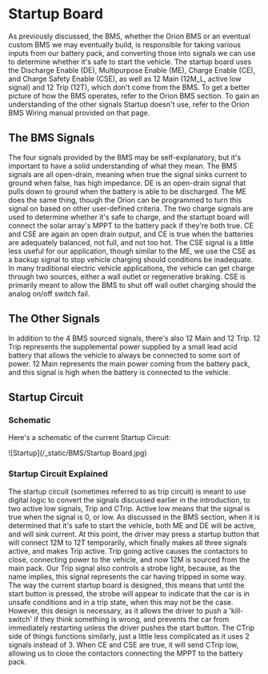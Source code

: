# Startup Board
As previously discussed, the BMS, whether the Orion BMS or an eventual custom BMS we may eventually build, is responsible for taking various inputs from our battery pack, and converting those into signals we can use to determine whether it's safe to start the vehicle. The startup board uses the Discharge Enable (DE), Multipurpose Enable (ME), Charge Enable (CE), and Charge Safety Enable (CSE), as well as 12 Main (12M_L, active low signal) and 12 Trip (12T), which don't come from the BMS. To get a better picture of how the BMS operates, refer to the Orion BMS section. To gain an understanding of the other signals Startup doesn't use, refer to the Orion BMS Wiring manual provided on that page.
## The BMS Signals
The four signals provided by the BMS may be self-explanatory, but it's important to have a solid understanding of what they mean. The BMS signals are all open-drain, meaning when true the signal sinks current to ground when false, has high impedance. DE is an open-drain signal that pulls down to ground when the battery is able to be discharged. The ME does the same thing, though the Orion can be programmed to turn this signal on based on other user-defined criteria. The two charge signals are used to determine whether it's safe to charge, and the startupt board will connect the solar array's MPPT to the battery pack if they're both true. CE and CSE are again an open drain output, and CE is true when the batteries are adequately balanced, not full, and not too hot. The CSE signal is a little less useful for our application, though similar to the ME, we use the CSE as a backup signal to stop vehicle charging should conditions be inadequate. In many traditional electric vehicle applications, the vehicle can get charge through two sources, either a wall outlet or regenerative braking. CSE is primarily meant to allow the BMS to shut off wall outlet charging should the analog on/off switch fail.
## The Other Signals
In addition to the 4 BMS sourced signals, there's also 12 Main and 12 Trip. 12 Trip represents the supplemental power supplied by a small lead acid battery that allows the vehicle to always be connected to some sort of power. 12 Main represents the main power coming from the battery pack, and this signal is high when the battery is connected to the vehicle. 
## Startup Circuit
### Schematic
Here's a schematic of the current Startup Circuit:

![Startup](/_static/BMS/Startup Board.jpg)

### Startup Circuit Explained
The startup circuit (sometimes referred to as trip circuit) is meant to use digital logic to convert the signals discussed earlier in the introduction, to two active low signals, Trip and CTrip. Active low means that the signal is true when the signal is 0, or low. As discussed in the BMS section, when it is determined that it's safe to start the vehicle, both ME and DE will be active, and will sink current. At this point, the driver may press a startup button that will connect 12M to 12T temporarily, which finally makes all three signals active, and makes Trip active. Trip going active causes the contactors to close, connecting power to the vehicle, and now 12M is sourced from the main pack. 
Our Trip signal also controls a strobe light, because, as the name implies, this signal represents the car having tripped in some way. The way the current startup board is designed, this means that until the start button is pressed, the strobe will appear to indicate that the car is in unsafe conditions and in a trip state, when this may not be the case. However, this design is necessary, as it allows the driver to push a 'kill-switch' if they think something is wrong, and prevents the car from immediately restarting unless the driver pushes the start button. 
The CTrip side of things functions similarly, just a little less complicated as it uses 2 signals instead of 3. When CE and CSE are true, it will send CTrip low, allowing us to close the contactors connecting the MPPT to the battery pack. 
